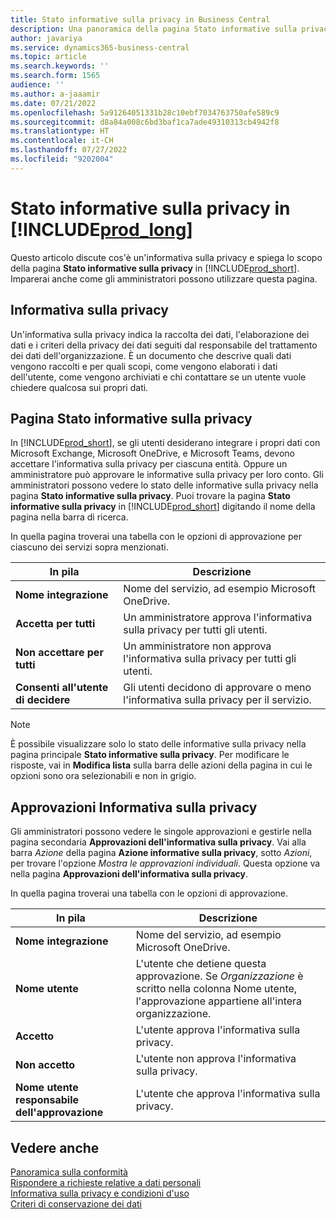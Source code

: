 ```yaml
---
title: Stato informative sulla privacy in Business Central
description: Una panoramica della pagina Stato informative sulla privacy in Business Central
author: javariya
ms.service: dynamics365-business-central
ms.topic: article
ms.search.keywords: ''
ms.search.form: 1565
audience: ''
ms.author: a-jaaamir
ms.date: 07/21/2022
ms.openlocfilehash: 5a91264051331b28c10ebf7034763750afe589c9
ms.sourcegitcommit: d8a84a008c6bd3baf1ca7ade49310313cb4942f8
ms.translationtype: HT
ms.contentlocale: it-CH
ms.lasthandoff: 07/27/2022
ms.locfileid: "9202004"
---
```

# <a name="privacy-notices-status-in-prod_long"></a>Stato informative sulla privacy in [!INCLUDE[prod_long](includes/prod_long.md)]

Questo articolo discute cos'è un'informativa sulla privacy e spiega lo scopo della pagina **Stato informative sulla privacy** in [!INCLUDE[prod_short](includes/prod_short.md)]. Imparerai anche come gli amministratori possono utilizzare questa pagina.

## <a name="privacy-notice"></a>Informativa sulla privacy

Un'informativa sulla privacy indica la raccolta dei dati, l'elaborazione dei dati e i criteri della privacy dei dati seguiti dal responsabile del trattamento dei dati dell'organizzazione. È un documento che descrive quali dati vengono raccolti e per quali scopi, come vengono elaborati i dati dell'utente, come vengono archiviati e chi contattare se un utente vuole chiedere qualcosa sui propri dati. 

## <a name="privacy-notices-status-page"></a>Pagina Stato informative sulla privacy

In [!INCLUDE[prod_short](includes/prod_short.md)], se gli utenti desiderano integrare i propri dati con Microsoft Exchange, Microsoft OneDrive, e Microsoft Teams, devono accettare l'informativa sulla privacy per ciascuna entità. Oppure un amministratore può approvare le informative sulla privacy per loro conto. Gli amministratori possono vedere lo stato delle informative sulla privacy nella pagina **Stato informative sulla privacy**. Puoi trovare la pagina **Stato informative sulla privacy** in [!INCLUDE[prod_short](includes/prod_short.md)] digitando il nome della pagina nella barra di ricerca.  

In quella pagina troverai una tabella con le opzioni di approvazione per ciascuno dei servizi sopra menzionati. 

| In pila | Descrizione |
| ----------- | ----------- | 
| **Nome integrazione** | Nome del servizio, ad esempio Microsoft OneDrive. |
| **Accetta per tutti** | Un amministratore approva l'informativa sulla privacy per tutti gli utenti. |
| **Non accettare per tutti** | Un amministratore non approva l'informativa sulla privacy per tutti gli utenti. |
| **Consenti all'utente di decidere** | Gli utenti decidono di approvare o meno l'informativa sulla privacy per il servizio. |

> [!NOTE]
> È possibile visualizzare solo lo stato delle informative sulla privacy nella pagina principale **Stato informative sulla privacy**. Per modificare le risposte, vai in **Modifica lista** sulla barra delle azioni della pagina in cui le opzioni sono ora selezionabili e non in grigio.

## <a name="privacy-notice-approvals"></a>Approvazioni Informativa sulla privacy

Gli amministratori possono vedere le singole approvazioni e gestirle nella pagina secondaria **Approvazioni dell'informativa sulla privacy**. Vai alla barra *Azione* della pagina **Azione informative sulla privacy**, sotto *Azioni*, per trovare l'opzione *Mostra le approvazioni individuali*. Questa opzione va nella pagina **Approvazioni dell'informativa sulla privacy**.<br>

In quella pagina troverai una tabella con le opzioni di approvazione. 

| In pila | Descrizione |
| ----------- | ----------- | 
| **Nome integrazione** | Nome del servizio, ad esempio Microsoft OneDrive. |
| **Nome utente** | L'utente che detiene questa approvazione. Se *Organizzazione* è scritto nella colonna Nome utente, l'approvazione appartiene all'intera organizzazione. 
| **Accetto** | L'utente approva l'informativa sulla privacy. |
| **Non accetto** | L'utente non approva l'informativa sulla privacy. |
| **Nome utente responsabile dell'approvazione** | L'utente che approva l'informativa sulla privacy. |

## <a name="see-also"></a>Vedere anche

[Panoramica sulla conformità  ](/dynamics365/business-central/compliance/compliance-overview)  
[Rispondere a richieste relative a dati personali  ](/dynamics365/business-central/admin-responding-to-requests-about-personal-data)  
[Informativa sulla privacy e condizioni d'uso ](/dynamics365/business-central/dev-itpro/developer/readiness/readiness-checklist-i-privacypolicy-termsofuse)  
[Criteri di conservazione dei dati](/dynamics365-release-plan/2020wave2/smb/dynamics365-business-central/define-retention-policies) 
